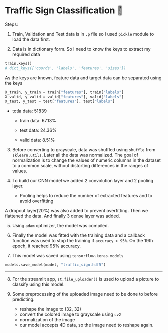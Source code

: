 # Traffic Sign Classification 🚫

Steps:

1. Train, Validation and Test data is in `.p` file so I used `pickle` module to load the data first.

2. Data is in dictionary form. So I need to know the keys to extract my required data

```py
train.keys()
# dict_keys(['coords', 'labels', 'features', 'sizes'])
```

As the keys are known, feature data and target data can be separated using the keys

```py
X_train, y_train = train["features"], train["labels"]
X_valid, y_valid = valid["features"], valid["labels"]
X_test, y_test = test["features"], test["labels"]
```

- totla data: 51839

    - train data: 67.13%

    - test data: 24.36%

    - valid data: 8.51%

3. Before converting to grayscale, data was shuffled using `shuffle` from `sklearn.utils`. Later all the data was normalized. The goal of normalization is to change the values of numeric columns in the dataset to a common scale, without distorting differences in the ranges of values.

4. To build our CNN model we added 2 convolution layer and 2 pooling layer.
    - Pooling helps to reduce the number of extracted features and to avoid overfitting

A dropout layer(20%) was also added to prevent overfitting. Then we flattened the data. And finally 3 dense layer was added.

5. Using `adam` optimizer, the model was compiled.

6. Finally the model was fitted with the training data and a callback function was used to stop the training if `accuracy > 95%`. On the 19th epoch, it reached 95% accuracy.

7. This model was saved using `tensorflow.keras.models`

```py
models.save_model(model, "traffic_sign.hdf5")
```

---

8. For the streamlit app, `st.file_uploader()` is used to upload a picture to classify using this model.

9. Some preprocessing of the uploaded image need to be done to before predicting.
    - reshape the image to (32, 32)
    - convert the colored image to grayscale using `cv2`
    - normalization of the image
    - our model accepts 4D data, so the image need to reshape again.